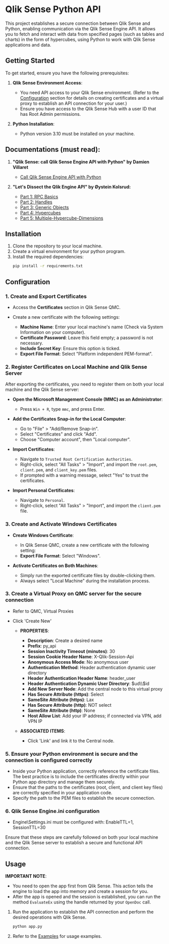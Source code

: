 # Qlik Sense Python API

This project establishes a secure connection between Qlik Sense and Python, enabling communication via the Qlik Sense Engine API. It allows you to fetch and interact with data from specified pages (such as tables and charts) in the form of hypercubes, using Python to work with Qlik Sense applications and data.

## Getting Started

To get started, ensure you have the following prerequisites:

1. **Qlik Sense Environment Access**:
   - You need API access to your Qlik Sense environment. (Refer to the [Configuration](#configuration) section for details on creating certificates and a virtual proxy to establish an API connection for your user.)
   - Ensure you have access to the Qlik Sense Hub with a user ID that has Root Admin permissions.

2. **Python Installation**:
   - Python version 3.10 must be installed on your machine.

## Documentations (must read):

1. **"Qlik Sense: call Qlik Sense Engine API with Python" by Damien Villaret**  
   - [Call Qlik Sense Engine API with Python](https://community.qlik.com/t5/Official-Support-Articles/Qlik-Sense-call-Qlik-Sense-Engine-API-with-Python/ta-p/1716089)

2. **"Let's Dissect the Qlik Engine API" by Øystein Kolsrud:**
   - [Part 1: RPC Basics](https://community.qlik.com/t5/Qlik-Design-Blog/Let-s-Dissect-the-Qlik-Engine-API-Part-1-RPC-Basics/ba-p/1734116)
   - [Part 2: Handles](https://community.qlik.com/t5/Qlik-Design-Blog/Let-s-Dissect-the-Qlik-Engine-API-Part-2-Handles/ba-p/1737186)
   - [Part 3: Generic Objects](https://community.qlik.com/t5/Qlik-Design-Blog/Let-s-Dissect-the-Qlik-Engine-API-Part-3-Generic-Objects/ba-p/1761962)
   - [Part 4: Hypercubes](https://community.qlik.com/t5/Qlik-Design-Blog/Let-s-Dissect-the-Qlik-Engine-API-Part-4-Hypercubes/ba-p/1778450)
   - [Part 5: Multiple-Hypercube-Dimensions](https://community.qlik.com/t5/Design/Dissecting-the-Engine-API-Part-5-Multiple-Hypercube-Dimensions/ba-p/1841618)

## Installation

1. Clone the repository to your local machine.
2. Create a virtual environment for your python program. 
3. Install the required dependencies:
    ```bash
    pip install -r requirements.txt
    ```

## Configuration

### 1. Create and Export Certificates

- Access the **Certificates** section in Qlik Sense QMC.

- Create a new certificate with the following settings:
  - **Machine Name**: Enter your local machine's name (Check via System Information on your computer).
  - **Certificate Password**: Leave this field empty; a password is not necessary.
  - **Include Secret Key**: Ensure this option is ticked.
  - **Export File Format**: Select "Platform independent PEM-format".

### 2. Register Certificates on Local Machine and Qlik Sense Server

After exporting the certificates, you need to register them on both your local machine and the Qlik Sense server:

- **Open the Microsoft Management Console (MMC) as an Administrator**:
   - Press `Win + R`, type `mmc`, and press Enter.

- **Add the Certificates Snap-in for the Local Computer**:
   - Go to "File" > "Add/Remove Snap-in".
   - Select "Certificates" and click "Add".
   - Choose "Computer account", then "Local computer".

- **Import Certificates**:
   - Navigate to `Trusted Root Certification Authorities`.
   - Right-click, select "All Tasks" > "Import", and import the `root.pem`, `client.pem`, and `client_key.pem` files.
   - If prompted with a warning message, select "Yes" to trust the certificates.

- **Import Personal Certificates**:
   - Navigate to `Personal`.
   - Right-click, select "All Tasks" > "Import", and import the `client.pem` file.

### 3. Create and Activate Windows Certificates

- **Create Windows Certificate**:
   - In Qlik Sense QMC, create a new certificate with the following setting:
   - **Export File Format**: Select "Windows".

- **Activate Certificates on Both Machines**:
   - Simply run the exported certificate files by double-clicking them.
   - Always select "Local Machine" during the installation process.

### 3. Create a Virtual Proxy on QMC server for the secure connection

- Refer to QMC, Virtual Proxies
- Click 'Create New'

  - **PROPERTIES**:
    - **Description**: Create a desired name
    - **Prefix**: py_api
    - **Session Inactivity Timeout (minutes)**: 30
    - **Session Cookie Header Name**: X-Qlik-Session-Api
    - **Anonymous Access Mode**: No anonymous user
    - **Authentication Method**: Header authentication dynamic user directory
    - **Header Authentication Header Name**: header_user
    - **Header Authentication Dynamic User Directory**: $ud\\$id
    - **Add New Server Node**: Add the central node to this virtual proxy
    - **Has Secure Attribute (https)**: Select
    - **SameSite Attribute (https)**: Lax
    - **Has Secure Attribute (http)**: NOT select
    - **SameSite Attribute (http)**: None
    - **Host Allow List**: Add your IP address; if connected via VPN, add VPN IP

  - **ASSOCIATED ITEMS**:
    - Click 'Link' and link it to the Central node.
  
### 5. Ensure your Python environment is secure and the connection is configured correctly

- Inside your Python application, correctly reference the certificate files. The best practice is to include the certificates directly within your Python app directory and manage them securely.
- Ensure that the paths to the certificates (root, client, and client key files) are correctly specified in your application code.
- Specify the path to the PEM files to establish the secure connection.

### 6. Qlik Sense Engine.ini configuration

- Engine\Settings.ini must be configured with: EnableTTL=1, SessionTTL=30

Ensure that these steps are carefully followed on both your local machine and the Qlik Sense server to establish a secure and functional API connection.

## Usage

**IMPORTANT NOTE**:
   - You need to open the app first from Qlik Sense. This action tells the engine to load the app into memory and create a session for you.
   - After the app is opened and the session is established, you can run the method `EvaluateEx` using the handle returned by your `OpenDoc` call.

1. Run the application to establish the API connection and perform the desired operations with Qlik Sense.
    ```bash
    python app.py
    ```
2. Refer to the [Examples](Examples.ipynb) for usage examples.
